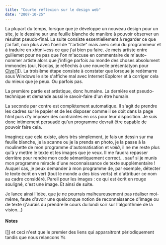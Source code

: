 ```yaml
---
title: "Courte réflexion sur le design web"
date: "2007-10-25"
---
```


La plupart du temps, lorsque que je développe un nouveau design pour un site, je le dessine sur une feuille blanche de manière à pouvoir observer un résultat pseudo-final. La suite consiste essentiellement à regarder ce que j'ai fait, non plus avec l'oeil de "l'artiste" mais avec celui du programmeur et à traduire en xhtml+css ce que j'ai bien pu faire. Je mets artiste entre guillemet pour ne pas que l'on m'accuse en commentaire de m'auto-nommer artiste alors que j'inflige parfois au monde des choses absolument immondes (oui, Nicolas, je réfléchis à une nouvelle présentatyon pour [Clyo](http://www.clyo.free.fr/)\[[1](#pnote-616-1)\]). La troisième étape consiste à constater que lorsque je redémarre sous Windows le site s'affiche mal avec Internet Explorer et à corriger cela du mieux que je peux. Ou parfois pas.

La première partie est artistique, donc humaine. La dernière est pseudo-technique et demande aussi le savoir-faire d'un être humain.

La seconde par contre est complètement automatique. Il s'agit de prendre les cadres sur le papier et de les disposer comme il se doit dans la page html puis d'y imposer des contraintes en css pour leur disposition. Je suis donc intimement persuadé qu'un programme devrait être capable de pouvoir faire cela.

Imaginez que cela existe, alors très simplement, je fais un dessin sur ma feuille blanche, je la scanne ou je la prends en photo, je la passe à la moulinette de mon programme d'automatisation et _voilà_, il ne me reste plus qu'à y mettre le texte et les images que je veux. Il me faudra repasser derrière pour rendre mon code sémantiquement correct... sauf si je munis mon programme miracle d'une reconnaissance de texte supplémentaire ! Auquel cas, je peux demander à mon programme de, par exemple, détecter le texte écrit en vert (tout le monde a des bics verts) et d'attribuer ce nom au cadre considéré. Pareil pour les images : ce qui est écrit en rouge souligné, c'est une image. Et ainsi de suite.

Je lance ainsi l'idée, que je ne pourrais malheureusement pas réaliser moi-même, faute d'avoir une quelconque notion de reconnaissance d'image ou de texte (j'aurais du prendre le cours du lundi soir sur l'algorithmie de la vision...)

#### Notes

\[[1](#rev-pnote-616-1)\] et ceci n'est que le premier des liens qui apparaitront périodiquement tandis que nous relancons Ys
